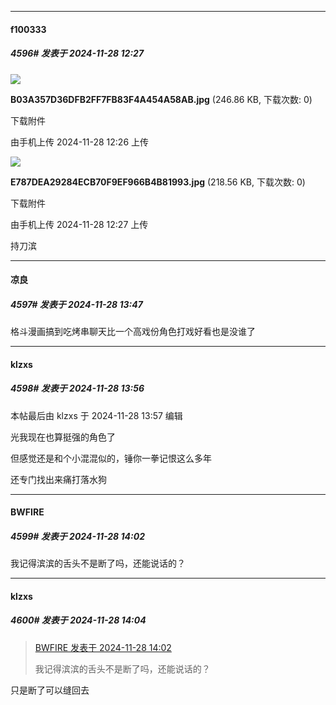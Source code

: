 ﻿
*****

####  f100333  
##### 4596#       发表于 2024-11-28 12:27

<img src="https://img.saraba1st.com/forum/202411/28/122653nj0uqckwufu3puzu.jpg" referrerpolicy="no-referrer">

<strong>B03A357D36DFB2FF7FB83F4A454A58AB.jpg</strong> (246.86 KB, 下载次数: 0)

下载附件

由手机上传
2024-11-28 12:26 上传

<img src="https://img.saraba1st.com/forum/202411/28/122702wkgnfhcuch1cegph.jpg" referrerpolicy="no-referrer">

<strong>E787DEA29284ECB70F9EF966B4B81993.jpg</strong> (218.56 KB, 下载次数: 0)

下载附件

由手机上传
2024-11-28 12:27 上传

持刀滨


*****

####  凉良  
##### 4597#       发表于 2024-11-28 13:47

格斗漫画搞到吃烤串聊天比一个高戏份角色打戏好看也是没谁了


*****

####  klzxs  
##### 4598#       发表于 2024-11-28 13:56

 本帖最后由 klzxs 于 2024-11-28 13:57 编辑 

光我现在也算挺强的角色了

但感觉还是和个小混混似的，锤你一拳记恨这么多年

还专门找出来痛打落水狗


*****

####  BWFIRE  
##### 4599#       发表于 2024-11-28 14:02

我记得滨滨的舌头不是断了吗，还能说话的？


*****

####  klzxs  
##### 4600#       发表于 2024-11-28 14:04

<blockquote><a href="httphttps://bbs.saraba1st.com/2b/forum.php?mod=redirect&amp;goto=findpost&amp;pid=66793074&amp;ptid=1804854" target="_blank">BWFIRE 发表于 2024-11-28 14:02</a>

我记得滨滨的舌头不是断了吗，还能说话的？</blockquote>
只是断了可以缝回去

